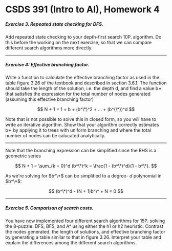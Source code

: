 # CSDS 391 (Intro to AI), Homework 4

##### Exercise 3. Repeated state checking for DFS. 
Add repeated state checking to your depth-first search 10P. algorithm. Do this before the working on the next exercise, so that we can compare different search algorithms
more directly.

---

##### Exercise 4: Effective branching factor. 
Write a function to calculate the effective branching factor as used in the table figure 3.26 of the textbook and described in section 3.6.1. The function should take the length of the solution, i.e. the depth d, and find a value b∗ that satisfies the expression for the total number of nodes generated (assuming this effective branching factor)

$$
N + 1 = 1 + b + (b^\*)^2 + ... + (b^{\*})^d
$$

Note that is not possible to solve this in closed form, so you will have to write an iterative algorithm. Show that your algorithm correctly estimates b∗ by applying it to trees with uniform branching and where the total number of nodes can be calucated analytically.

---

Note that the branching expression can be simplified since the RHS is a geometric series

$$
N + 1 = \sum_{k = 0}^d (b^\*)^k = \frac{1 - (b^\*)^d}{1 - b^\*}.
$$

As we're solving for $b^\*$ can be simplified to a degree- $d$ polynomial in $b^\*$:

$$
(b^\*)^d - (N + 1)b^\* + N = 0
$$




---


##### Exercise 5. Comparison of search costs.
You have now implemented four different search algorithms for 15P. solving the 8-puzzle: DFS, BFS, and A* using either the h1 or h2 heuristic. Contrast the nodes generated, the length of solutions, and effective branching factor by generating a table similar to that in figure 3.26. Interpret your table and explain the differences among the different search algorithms.

